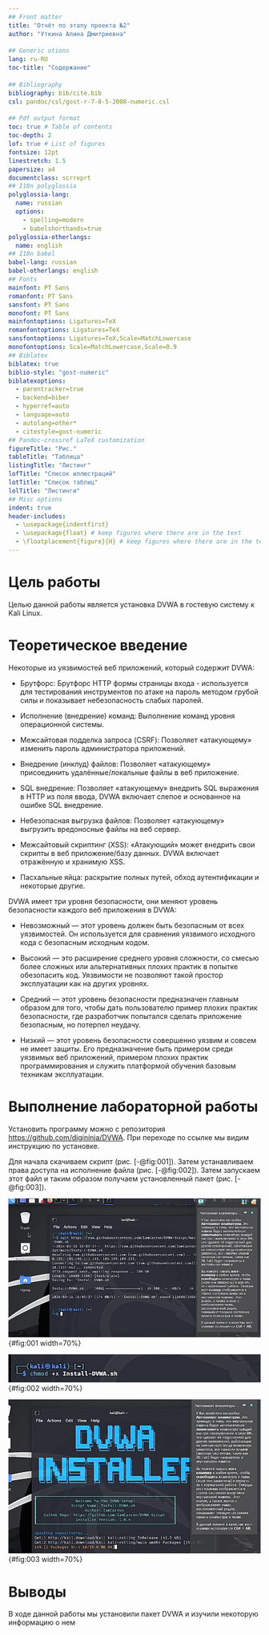```yaml
---
## Front matter
title: "Отчёт по этапу проекта №2"
author: "Уткина Алина Дмитриевна"

## Generic otions
lang: ru-RU
toc-title: "Содержание"

## Bibliography
bibliography: bib/cite.bib
csl: pandoc/csl/gost-r-7-0-5-2008-numeric.csl

## Pdf output format
toc: true # Table of contents
toc-depth: 2
lof: true # List of figures
fontsize: 12pt
linestretch: 1.5
papersize: a4
documentclass: scrreprt
## I18n polyglossia
polyglossia-lang:
  name: russian
  options:
	- spelling=modern
	- babelshorthands=true
polyglossia-otherlangs:
  name: english
## I18n babel
babel-lang: russian
babel-otherlangs: english
## Fonts
mainfont: PT Sans
romanfont: PT Sans
sansfont: PT Sans
monofont: PT Sans
mainfontoptions: Ligatures=TeX
romanfontoptions: Ligatures=TeX
sansfontoptions: Ligatures=TeX,Scale=MatchLowercase
monofontoptions: Scale=MatchLowercase,Scale=0.9
## Biblatex
biblatex: true
biblio-style: "gost-numeric"
biblatexoptions:
  - parentracker=true
  - backend=biber
  - hyperref=auto
  - language=auto
  - autolang=other*
  - citestyle=gost-numeric
## Pandoc-crossref LaTeX customization
figureTitle: "Рис."
tableTitle: "Таблица"
listingTitle: "Листинг"
lofTitle: "Список иллюстраций"
lotTitle: "Список таблиц"
lolTitle: "Листинги"
## Misc options
indent: true
header-includes:
  - \usepackage{indentfirst}
  - \usepackage{float} # keep figures where there are in the text
  - \floatplacement{figure}{H} # keep figures where there are in the text
---
```


# Цель работы

Целью данной работы является установка DVWA в гостевую систему к Kali Linux. 

# Теоретическое введение

Некоторые из уязвимостей веб приложений, который содержит DVWA:

- Брутфорс: Брутфорс HTTP формы страницы входа - используется для тестирования инструментов по атаке на пароль методом грубой силы и показывает небезопасность слабых паролей.

- Исполнение (внедрение) команд: Выполнение команд уровня операционной системы.

- Межсайтовая подделка запроса (CSRF): Позволяет «атакующему» изменить пароль администратора приложений.

- Внедрение (инклуд) файлов: Позволяет «атакующему» присоединить удалённые/локальные файлы в веб приложение.

- SQL внедрение: Позволяет «атакующему» внедрить SQL выражения в HTTP из поля ввода, DVWA включает слепое и основанное на ошибке SQL внедрение.

- Небезопасная выгрузка файлов: Позволяет «атакующему» выгрузить вредоносные файлы на веб сервер.

- Межсайтовый скриптинг (XSS): «Атакующий» может внедрить свои скрипты в веб приложение/базу данных. DVWA включает отражённую и хранимую XSS.

- Пасхальные яйца: раскрытие полных путей, обход аутентификации и некоторые другие.

DVWA имеет три уровня безопасности, они меняют уровень безопасности каждого веб приложения в DVWA:

- Невозможный — этот уровень должен быть безопасным от всех уязвимостей. Он используется для сравнения уязвимого исходного кода с безопасным исходным кодом.

- Высокий — это расширение среднего уровня сложности, со смесью более сложных или альтернативных плохих практик в попытке обезопасить код. Уязвимости не позволяют такой простор эксплуатации как на других уровнях.

- Средний — этот уровень безопасности предназначен главным образом для того, чтобы дать пользователю пример плохих практик безопасности, где разработчик попытался сделать приложение безопасным, но потерпел неудачу.

- Низкий — этот уровень безопасности совершенно уязвим и совсем не имеет защиты. Его предназначение быть примером среди уязвимых веб приложений, примером плохих практик программирования и служить платформой обучения базовым техникам эксплуатации.

# Выполнение лабораторной работы

Установить программу можно с репозитория https://github.com/digininja/DVWA. При переходе по ссылке мы видим инструкцию по установке.

Для начала скачиваем скрипт (рис. [-@fig:001]). Затем устанавливаем права доступа на исполнение файла (рис. [-@fig:002]). Затем запускаем этот файл и таким образом получаем установленный пакет (рис. [-@fig:003]).

![Скачивание скрипта](image/1.jpg){#fig:001 width=70%}

![Изменение праав доступа](image/2.jpg){#fig:002 width=70%}

![Завершение установки DVWA](image/3.jpg){#fig:003 width=70%}

# Выводы

В ходе данной работы мы установили пакет DVWA и изучили некоторую информацию о нем


